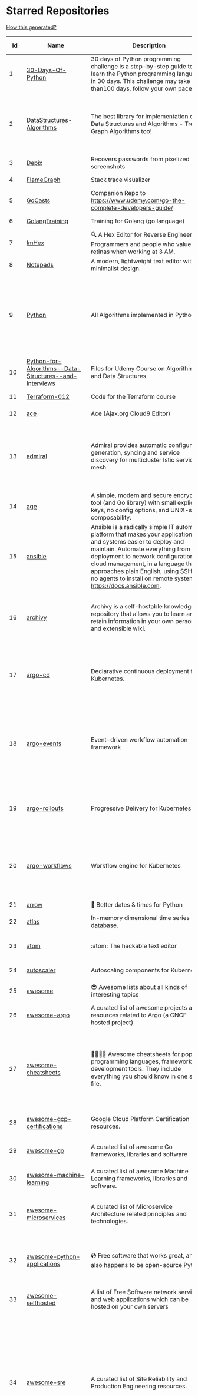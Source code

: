 # Starred Repositories  
[How this generated?](../master/USAGE.md)  
  
| Id 			| Name			| Description | Star Counts | Topics/Tags   | Last Updated 	|  
| ----------- | ----------- 	| ----------- | ----------- | ----------- 	| -----------   |  
|1|[30-Days-Of-Python](https://github.com/Asabeneh/30-Days-Of-Python.git)|30 days of Python programming challenge is a step-by-step guide to learn the Python programming language in 30 days. This challenge may take more than100 days, follow your own pace. |10775|30-days-of-python, python|17-11-2021|  
|2|[DataStructures-Algorithms](https://github.com/rachitiitr/DataStructures-Algorithms.git)|The best library for implementation of all Data Structures and Algorithms - Trees + Graph Algorithms too!|2282|algorithms, data-structures, interview-prep, interview-preparation, competitive-programming, cpp, cpp-library, leetcode, leetcode-solutions|13-6-2021|  
|3|[Depix](https://github.com/beurtschipper/Depix.git)|Recovers passwords from pixelized screenshots|22446||16-6-2022|  
|4|[FlameGraph](https://github.com/brendangregg/FlameGraph.git)|Stack trace visualizer|13125||31-8-2021|  
|5|[GoCasts](https://github.com/StephenGrider/GoCasts.git)|Companion Repo to https://www.udemy.com/go-the-complete-developers-guide/|1691||25-8-2017|  
|6|[GolangTraining](https://github.com/GoesToEleven/GolangTraining.git)|Training for Golang (go language)|8216||4-12-2018|  
|7|[ImHex](https://github.com/WerWolv/ImHex.git)|🔍 A Hex Editor for Reverse Engineers, Programmers and people who value their retinas when working at 3 AM.|12981||20-6-2022|  
|8|[Notepads](https://github.com/0x7c13/Notepads.git)|A modern, lightweight text editor with a minimalist design.|6491||7-6-2022|  
|9|[Python](https://github.com/TheAlgorithms/Python.git)|All Algorithms implemented in Python|139001|python, algorithm, algorithms-implemented, algorithm-competitions, algos, sorts, searches, sorting-algorithms, education, learn, practice, community-driven, interview, hacktoberfest|22-6-2022|  
|10|[Python-for-Algorithms--Data-Structures--and-Interviews](https://github.com/jmportilla/Python-for-Algorithms--Data-Structures--and-Interviews.git)|Files for Udemy Course on Algorithms and Data Structures|2066||30-12-2021|  
|11|[Terraform-012](https://github.com/addamstj/Terraform-012.git)|Code for the Terraform course|66||6-7-2020|  
|12|[ace](https://github.com/ajaxorg/ace.git)|Ace (Ajax.org Cloud9 Editor)|24534||22-6-2022|  
|13|[admiral](https://github.com/istio-ecosystem/admiral.git)|Admiral provides automatic configuration generation, syncing and service discovery for multicluster Istio service mesh|458|admiral, service-mesh, istio, k8s, multi-cluster, automation, configuration, service-discovery, multicluster, microservices, clusters|17-6-2022|  
|14|[age](https://github.com/FiloSottile/age.git)|A simple, modern and secure encryption tool (and Go library) with small explicit keys, no config options, and UNIX-style composability.|10740|built-at-rc, age-encryption|21-6-2022|  
|15|[ansible](https://github.com/ansible/ansible.git)|Ansible is a radically simple IT automation platform that makes your applications and systems easier to deploy and maintain. Automate everything from code deployment to network configuration to cloud management, in a language that approaches plain English, using SSH, with no agents to install on remote systems. https://docs.ansible.com.|53554|python, ansible, hacktoberfest|22-6-2022|  
|16|[archivy](https://github.com/archivy/archivy.git)|Archivy is a self-hostable knowledge repository that allows you to learn and retain information in your own personal and extensible wiki.|2869|elasticsearch, knowledge, productivity, python, knowledge-base, note-taking, digital-brain, cli, hacktoberfest|27-4-2022|  
|17|[argo-cd](https://github.com/argoproj/argo-cd.git)|Declarative continuous deployment for Kubernetes.|9671|argo, kubernetes, continuous-deployment, gitops, continuous-delivery, docker, cd, cicd, pipeline, devops, ci-cd, argo-cd, ksonnet, helm, hacktoberfest|22-6-2022|  
|18|[argo-events](https://github.com/argoproj/argo-events.git)|Event-driven workflow automation framework|1562|kubernetes, event-driven, cloudevents, workflows, triggers, automation-framework, cloud-native, argo, pipelines, event-source, workflow-automation, eventing-framework|21-6-2022|  
|19|[argo-rollouts](https://github.com/argoproj/argo-rollouts.git)|Progressive Delivery for Kubernetes|1583|gitops, canary, bluegreen, kubernetes, argoproj, deployments, experiments, argo-rollouts, progressive-delivery|22-6-2022|  
|20|[argo-workflows](https://github.com/argoproj/argo-workflows.git)|Workflow engine for Kubernetes|11245|workflow, kubernetes, argo, dag, knative, airflow, machine-learning, argo-workflows, workflow-engine, hacktoberfest, cloud-native, cncf, k8s|22-6-2022|  
|21|[arrow](https://github.com/arrow-py/arrow.git)|🏹 Better dates & times for Python|7918||23-6-2022|  
|22|[atlas](https://github.com/Netflix/atlas.git)|In-memory dimensional time series database.|3102||17-6-2022|  
|23|[atom](https://github.com/atom/atom.git)|:atom: The hackable text editor|58215|atom, editor, javascript, electron, windows, linux, macos|23-6-2022|  
|24|[autoscaler](https://github.com/kubernetes/autoscaler.git)|Autoscaling components for Kubernetes|5782||21-6-2022|  
|25|[awesome](https://github.com/sindresorhus/awesome.git)|😎 Awesome lists about all kinds of interesting topics|205869|awesome, awesome-list, unicorns, lists, resources|13-6-2022|  
|26|[awesome-argo](https://github.com/terrytangyuan/awesome-argo.git)|A curated list of awesome projects and resources related to Argo (a CNCF hosted project)|715||20-6-2022|  
|27|[awesome-cheatsheets](https://github.com/LeCoupa/awesome-cheatsheets.git)|👩‍💻👨‍💻 Awesome cheatsheets for popular programming languages, frameworks and development tools. They include everything you should know in one single file.|29088|cheatsheets, javascript, bash, nodejs, cheatsheet, database, language, frontend, backend, feathersjs, redis, vuejs, vim, django, programming-language, xcode, php, docker, kubernetes, sailsjs|15-4-2022|  
|28|[awesome-gcp-certifications](https://github.com/sathishvj/awesome-gcp-certifications.git)|Google Cloud Platform Certification resources.|2520|google-cloud-platform, certification, gcp, cloud|21-6-2022|  
|29|[awesome-go](https://github.com/avelino/awesome-go.git)|A curated list of awesome Go frameworks, libraries and software|82689|golang, golang-library, go, awesome, awesome-list, hacktoberfest|16-6-2022|  
|30|[awesome-machine-learning](https://github.com/josephmisiti/awesome-machine-learning.git)|A curated list of awesome Machine Learning frameworks, libraries and software.|54640||25-5-2022|  
|31|[awesome-microservices](https://github.com/mfornos/awesome-microservices.git)|A curated list of Microservice Architecture related principles and technologies.|11084|awesome, microservices, microservices-architecture, cloud-native, cloud-computing|22-4-2022|  
|32|[awesome-python-applications](https://github.com/mahmoud/awesome-python-applications.git)|💿 Free software that works great, and also happens to be open-source Python. |13771|python, application, video, audio, graphics, gui, productivity, education, science, game|11-10-2021|  
|33|[awesome-selfhosted](https://github.com/awesome-selfhosted/awesome-selfhosted.git)|A list of Free Software network services and web applications which can be hosted on your own servers|92351|selfhosted, awesome, awesome-list, privacy, hosting, cloud, self-hosted|20-6-2022|  
|34|[awesome-sre](https://github.com/dastergon/awesome-sre.git)|A curated list of Site Reliability and Production Engineering resources.|8495|site-reliability-engineering, production, availability, monitoring, post-mortem, reliability-engineering, capacity-planning, service-level-agreement, scalability, reliability, alerting, on-call, site-reliability, postmortem, incident-response, sre, awesome, awesome-list, devops, list|15-5-2022|  
|35|[aws-cloudformation-user-guide](https://github.com/awsdocs/aws-cloudformation-user-guide.git)|The open source version of the AWS CloudFormation User Guide|649|aws, aws-cloudformation, cloudformation|31-5-2022|  
|36|[aws-eks-best-practices](https://github.com/aws/aws-eks-best-practices.git)|A best practices guide for day 2 operations, including operational excellence, security, reliability, performance efficiency, and cost optimization.|961||14-6-2022|  
|37|[aws-eks-kubernetes-masterclass](https://github.com/stacksimplify/aws-eks-kubernetes-masterclass.git)|AWS EKS Kubernetes - Masterclass   DevOps, Microservices|506|kubernetes, kubernetes-pods, kubernetes-deployment, kubernetes-services, kubernetes-secrets, aws-eks, aws-eks-cluster, aws-ebs, aws-rds, aws-alb, aws-alb-ingress-controller, aws-fargate, aws-codebuild, aws-codecommit, aws-codepipeline, fluentd, aws-cloudwatch, docker, yaml|3-3-2022|  
|38|[azure-sdk-for-python](https://github.com/Azure/azure-sdk-for-python.git)|This repository is for active development of the Azure SDK for Python. For consumers of the SDK we recommend visiting our public developer docs at https://docs.microsoft.com/python/azure/ or our versioned developer docs at https://azure.github.io/azure-sdk-for-python. |2861|python, azure, azure-sdk|23-6-2022|  
|39|[backstage](https://github.com/backstage/backstage.git)|Backstage is an open platform for building developer portals|17035|infrastructure, dx, developer-experience, developer-portal, service-catalog, microservices, cncf, backstage, hacktoberfest|23-6-2022|  
|40|[badges](https://github.com/Naereen/badges.git)|:pencil: Markdown code for lots of small badges :ribbon: :pushpin: (shields.io, forthebadge.com etc) :sunglasses:. Contributions are welcome! Please add yours!|3360|forthebadge, badges, markdown, markdown-cheatsheet, meta-badge, forthebadge-cc, restructuredtext, pokemon, python, awesome, markup|9-6-2022|  
|41|[bat](https://github.com/sharkdp/bat.git)|A cat(1) clone with wings.|35244|command-line, tool, syntax-highlighting, git, terminal, cli, rust, hacktoberfest|12-6-2022|  
|42|[bcc](https://github.com/iovisor/bcc.git)|BCC - Tools for BPF-based Linux IO analysis, networking, monitoring, and more|14820||21-6-2022|  
|43|[behave](https://github.com/behave/behave.git)|BDD, Python style.|2650||16-5-2022|  
|44|[bitcoin](https://github.com/bitcoin/bitcoin.git)|Bitcoin Core integration/staging tree|64913|bitcoin, c-plus-plus, p2p, cryptocurrency, cryptography|23-6-2022|  
|45|[bokeh](https://github.com/bokeh/bokeh.git)|Interactive Data Visualization in the browser, from  Python|16406|bokeh, python, interactive-plots, javascript, visualization, plotting, plots, data-visualisation, notebooks, jupyter, visualisation, numfocus|23-6-2022|  
|46|[boundary](https://github.com/hashicorp/boundary.git)|Boundary enables identity-based access management for dynamic infrastructure. |3334|hashicorp, security, zero-trust, hacktoberfest|22-6-2022|  
|47|[brooklin](https://github.com/linkedin/brooklin.git)|An extensible distributed system for reliable nearline data streaming at scale|776|distributed-systems, data-streaming, scalability, kafka-mirror-maker, kafka, change-data-capture, java, linkedin||  
|48|[build-your-own-x](https://github.com/codecrafters-io/build-your-own-x.git)|Master programming by recreating your favorite technologies from scratch.|145826|programming, tutorials, tutorial-code, tutorial-exercises, free, awesome-list|5-6-2022|  
|49|[cdk8s](https://github.com/cdk8s-team/cdk8s.git)|Define Kubernetes native apps and abstractions using object-oriented programming|2990||15-6-2022|  
|50|[celery](https://github.com/celery/celery.git)|Distributed Task Queue (development branch)|19572|python, task-manager, task-scheduler, task-runner, queue-workers, queued-jobs, queue-tasks, amqp, redis, sqs, sqs-queue, python3, python-library, redis-queue|22-6-2022|  
|51|[cert-manager](https://github.com/cert-manager/cert-manager.git)|Automatically provision and manage TLS certificates in Kubernetes|9003|kubernetes, letsencrypt, tls, certificate, crd, hacktoberfest|23-6-2022|  
|52|[cfssl](https://github.com/cloudflare/cfssl.git)|CFSSL: Cloudflare's PKI and TLS toolkit|7078||24-5-2022|  
|53|[chaos-mesh](https://github.com/chaos-mesh/chaos-mesh.git)|A Chaos Engineering Platform for Kubernetes.|4888|chaos, chaos-engineering, chaos-testing, kubernetes, operator, golang, microservice, site-reliability-engineering, fault-injection, cncf, cloud-native, chaos-mesh, chaos-experiments, crd, hacktoberfest|21-6-2022|  
|54|[chartmuseum](https://github.com/helm/chartmuseum.git)|Host your own Helm Chart Repository|2855|helm, charts, kubernetes, chartmuseum|7-6-2022|  
|55|[charts](https://github.com/helm/charts.git)|⚠️(OBSOLETE) Curated applications for Kubernetes|15416||21-12-2021|  
|56|[cheatsheets.pdf](https://github.com/qg0/cheatsheets.pdf.git)|📚 Various cheatsheets in PDF|196|||  
|57|[clair](https://github.com/quay/clair.git)|Vulnerability Static Analysis for Containers|8850|containers, static-analysis, go, kubernetes, docker, oci, oci-image, vulnerabilities, clair|21-6-2022|  
|58|[cli-spinners](https://github.com/sindresorhus/cli-spinners.git)|Spinners for use in the terminal|1978||1-10-2021|  
|59|[codebytere.github.io](https://github.com/codebytere/codebytere.github.io.git)|personal website|443||4-5-2022|  
|60|[coding-interview-university](https://github.com/jwasham/coding-interview-university.git)|A complete computer science study plan to become a software engineer.|222209|computer-science, interview, programming-interviews, study-plan, data-structures, algorithms, software-engineering, algorithm, coding-interviews, interview-prep, coding-interview, interview-preparation|14-6-2022|  
|61|[computer-science](https://github.com/ossu/computer-science.git)|:mortar_board: Path to a free self-taught education in Computer Science!|117707|computer-science, awesome-list, courses, curriculum|20-6-2022|  
|62|[consul](https://github.com/hashicorp/consul.git)|Consul is a distributed, highly available, and data center aware solution to connect and configure applications across dynamic, distributed infrastructure.|24932||23-6-2022|  
|63|[core](https://github.com/home-assistant/core.git)|:house_with_garden: Open source home automation that puts local control and privacy first.|53516|python, home-automation, iot, internet-of-things, mqtt, raspberry-pi, asyncio||  
|64|[crouton](https://github.com/dnschneid/crouton.git)|Chromium OS Universal Chroot Environment|8105|chroot, shell, crouton, minecraft, ubuntu, debian, kali, linux, chromeos|11-1-2022|  
|65|[dapr](https://github.com/dapr/dapr.git)|Dapr is a portable, event-driven, runtime for building distributed applications across cloud and edge.|18335||23-6-2022|  
|66|[dashboard](https://github.com/kubernetes/dashboard.git)|General-purpose web UI for Kubernetes clusters|11321||8-6-2022|  
|67|[developer-roadmap](https://github.com/kamranahmedse/developer-roadmap.git)|Roadmap to becoming a developer in 2022|197598|computer-science, roadmap, developer-roadmap, frontend-roadmap, devops-roadmap, backend-roadmap, study-plan, engineering, react-roadmap, angular-roadmap, python-roadmap, go-roadmap, java-roadmap, dba-roadmap|22-6-2022|  
|68|[diagrams](https://github.com/mingrammer/diagrams.git)|:art: Diagram as Code for prototyping cloud system architectures|21897|diagram, diagram-as-code, architecture, graphviz|9-2-2022|  
|69|[django](https://github.com/django/django.git)|The Web framework for perfectionists with deadlines.|64736|python, django, web, framework, orm, templates, models, views, apps|23-6-2022|  
|70|[dns](https://github.com/miekg/dns.git)|DNS library in Go|6370|dnssec, go, dns-library, dns|21-6-2022|  
|71|[dnscontrol](https://github.com/StackExchange/dnscontrol.git)|Synchronize your DNS to multiple providers from a simple DSL|2283|go, dns, infrastructure-as-code, dnscontrol, workflow|22-6-2022|  
|72|[docker_practice](https://github.com/yeasy/docker_practice.git)|Learn and understand Docker&Container technologies, with real DevOps practice!|20685||12-5-2022|  
|73|[dockerfiles](https://github.com/jessfraz/dockerfiles.git)|Various Dockerfiles I use on the desktop and on servers.|12596|dockerfiles, bash, docker, dockerfile, linux, shell, containers|27-3-2021|  
|74|[doitlive](https://github.com/sloria/doitlive.git)|Because sometimes you need to do it live|3140|command-line, presentations, python, live-coding, cli, click, bash, zsh, ipython, script, hacktoberfest|24-5-2021|  
|75|[dokku](https://github.com/dokku/dokku.git)|A docker-powered PaaS that helps you build and manage the lifecycle of applications|23237|dokku, paas, heroku, docker, kubernetes, nomad, containers, buildpack, devops|23-6-2022|  
|76|[duf](https://github.com/muesli/duf.git)|Disk Usage/Free Utility - a better 'df' alternative|8644|hacktoberfest, disk-space, disk-usage, df, linux, macos, freebsd, openbsd, windows, user-friendly, cli, terminal, filesystem, tui|21-6-2022|  
|77|[ecs-refarch-service-discovery](https://github.com/awslabs/ecs-refarch-service-discovery.git)|An EC2 Container Service Reference Architecture for providing Service Discovery to containers using CloudWatch Events, Lambda and Route 53 private hosted zones. |439|||  
|78|[elasticsearch](https://github.com/elastic/elasticsearch.git)|Free and Open, Distributed, RESTful Search Engine|60116|elasticsearch, java, search-engine|23-6-2022|  
|79|[emissary](https://github.com/emissary-ingress/emissary.git)|open source Kubernetes-native API gateway for microservices built on the Envoy Proxy|3788|ambassador, kubernetes, gateway-api, microservice, cloud-native, api-gateway, docker, api-management, kubernetes-ingress, envoy-proxy, envoy, kubernetes-annotations||  
|80|[eng-practices](https://github.com/google/eng-practices.git)|Google's Engineering Practices documentation|18492||31-3-2022|  
|81|[engineering-blogs](https://github.com/kilimchoi/engineering-blogs.git)|A curated list of engineering blogs|21540|engineering-blogs, tech, programming-blogs, software-development, lists||  
|82|[external-dns](https://github.com/kubernetes-sigs/external-dns.git)|Configure external DNS servers (AWS Route53, Google CloudDNS and others) for Kubernetes Ingresses and Services|5382|dns, kubernetes, route53, aws, clouddns, gcp, ingress, k8s-sig-network, dns-record, dns-providers, external-dns, dns-controller, dns-servers|22-6-2022|  
|83|[faker](https://github.com/joke2k/faker.git)|Faker is a Python package that generates fake data for you.|14359|python, fake, testing, dataset, fake-data, test-data, test-data-generator|22-6-2022|  
|84|[falcon](https://github.com/falconry/falcon.git)|The no-magic web data plane API and microservices framework for Python developers, with a focus on reliability, correctness, and performance at scale.|8801|python, framework, rest, microservices, web, api, http, wsgi, asgi, api-rest|1-6-2022|  
|85|[fastapi](https://github.com/tiangolo/fastapi.git)|FastAPI framework, high performance, easy to learn, fast to code, ready for production|46503|python, json, swagger-ui, redoc, starlette, openapi, api, openapi3, framework, async, asyncio, uvicorn, python3, python-types, pydantic, json-schema, fastapi, swagger, rest, web||  
|86|[flask](https://github.com/pallets/flask.git)|The Python micro framework for building web applications.|59342|python, flask, wsgi, web-framework, werkzeug, jinja, pallets|18-6-2022|  
|87|[flask-swagger-ui](https://github.com/sveint/flask-swagger-ui.git)|Swagger UI blueprint for flask|146||24-5-2022|  
|88|[flower](https://github.com/mher/flower.git)|Real-time monitor and web admin for Celery distributed task queue|5251|celery, task-queue, monitoring, administration, workers, rabbitmq, redis, python, asynchronous|21-5-2022|  
|89|[forcediphttpsadapter](https://github.com/Roadmaster/forcediphttpsadapter.git)|A requests TransportAdapter allowing to force a specific IP for HTTPS connections.|43||1-11-2021|  
|90|[fortio](https://github.com/fortio/fortio.git)|Fortio load testing library, command line tool, advanced echo server and web UI in go (golang). Allows to specify a set query-per-second load and record latency histograms and other useful stats.|2551|golang, golang-library, golang-application, performance, performance-testing, performance-visualization, http, grpc, proxy, go|21-6-2022|  
|91|[fortio-operator](https://github.com/verfio/fortio-operator.git)|Load Testing Operator within the Kubernetes cluster and outside of it.|36||18-3-2019|  
|92|[free-programming-books](https://github.com/EbookFoundation/free-programming-books.git)|:books: Freely available programming books|236192|education, books, list, resource, hacktoberfest|21-6-2022|  
|93|[fucking-algorithm](https://github.com/labuladong/fucking-algorithm.git)|刷算法全靠套路，认准 labuladong 就够了！English version supported! Crack LeetCode, not only how, but also why. |107394|leetcode, algorithms, interview-questions, data-structures, kmp, dynamic-programming, computer-science, dynamic-programming-algorithm|23-6-2022|  
|94|[geeksforgeeks.pdf](https://github.com/dufferzafar/geeksforgeeks.pdf.git)|Topic wise PDFs of Geeks for Geeks articles. (Last updated in October 2018)|485|||  
|95|[gin](https://github.com/gin-gonic/gin.git)|Gin is a HTTP web framework written in Go (Golang). It features a Martini-like API with much better performance -- up to 40 times faster. If you need smashing performance, get yourself some Gin.|60415||15-6-2022|  
|96|[gitignore](https://github.com/github/gitignore.git)|A collection of useful .gitignore templates|134474||10-5-2022|  
|97|[gitops-engine](https://github.com/argoproj/gitops-engine.git)|Democratizing GitOps|1350|gitops, kubernetes, continuous-deployment|30-5-2022|  
|98|[gitui](https://github.com/extrawurst/gitui.git)|Blazing 💥 fast terminal-ui for git written in rust 🦀|8236|rust, tui, terminal, git, command-line-tool, command-line-interface, async, hacktoberfest, bash|11-5-2022|  
|99|[go-restful](https://github.com/emicklei/go-restful.git)|package for building REST-style Web Services using Go|4479|rest, go, customizable, routing, openapi|6-6-2022|  
|100|[goaccess](https://github.com/allinurl/goaccess.git)|GoAccess is a real-time web log analyzer and interactive viewer that runs in a terminal in *nix systems or through your browser.|14825|goaccess, c, real-time, data-analysis, analytics, nginx, apache, webserver, web-analytics, monitoring, dashboard, command-line, gdpr, privacy, cli, tui, google-analytics, ncurses, terminal|17-6-2022|  
|101|[golang-web-dev](https://github.com/GoesToEleven/golang-web-dev.git)|-|2996||13-12-2019|  
|102|[goldmark](https://github.com/yuin/goldmark.git)|:trophy: A markdown parser written in Go. Easy to extend, standard(CommonMark) compliant, well structured.|2173|markdown, commonmark, golang, go||  
|103|[google-api-python-client](https://github.com/googleapis/google-api-python-client.git)|🐍 The official Python client library for Google's discovery based APIs.|5726|||  
|104|[google-cloud-python](https://github.com/googleapis/google-cloud-python.git)|Google Cloud Client Library for Python|3913|||  
|105|[goreleaser](https://github.com/goreleaser/goreleaser.git)|Deliver Go binaries as fast and easily as possible|10224|homebrew, golang, travis, release-automation, docker, snapcraft, package, deb, rpm, go, apk, hacktoberfest, github-actions|23-6-2022|  
|106|[gotty](https://github.com/sorenisanerd/gotty.git)|Share your terminal as a web application|1563||30-5-2022|  
|107|[gping](https://github.com/orf/gping.git)|Ping, but with a graph|6298|rust, command-line, cli, ping, linux, graph, network-monitoring, shell|14-6-2022|  
|108|[graphene-django](https://github.com/graphql-python/graphene-django.git)|Integrate GraphQL into your Django project.|3887||3-3-2022|  
|109|[grex](https://github.com/pemistahl/grex.git)|A command-line tool and library for generating regular expressions from user-provided test cases|5357|command-line-tool, tool, regex, regexp, regex-pattern, regular-expression, regular-expressions, rust, cli, rust-cli, terminal, rust-library, rust-crate|21-6-2022|  
|110|[haproxy](https://github.com/haproxy/haproxy.git)|HAProxy Load Balancer's development branch (mirror of git.haproxy.org)|2906|haproxy, load-balancer, reverse-proxy, proxy, http, http2, cache, fastcgi, high-availability, https, ipv6, proxy-protocol, ddos-mitigation, tls13, high-performance, caching|22-6-2022|  
|111|[helm-git-repo](https://github.com/yks0000/helm-git-repo.git)|A Helm Repo (Automatically build index.yaml)|1||6-4-2021|  
|112|[helmfile](https://github.com/roboll/helmfile.git)|Deploy Kubernetes Helm Charts|3898|kubernetes, helm, chart|5-6-2022|  
|113|[htmlq](https://github.com/mgdm/htmlq.git)|Like jq, but for HTML.|5960||3-1-2022|  
|114|[htop](https://github.com/htop-dev/htop.git)|htop - an interactive process viewer|3766|process, viewer, console, terminal, linux, macos, bsd, c, hacktoberfest|22-6-2022|  
|115|[http2smugl](https://github.com/neex/http2smugl.git)|-|442||20-6-2022|  
|116|[httpstat](https://github.com/reorx/httpstat.git)|curl statistics made simple|5147|curl, cli, python, http, visualization|24-12-2020|  
|117|[hubot-slack](https://github.com/slackapi/hubot-slack.git)|Slack Developer Kit for Hubot|2274|hubot-adapter, hubot, coffeescript, slack, slack-app, bot|13-1-2022|  
|118|[hugo](https://github.com/gohugoio/hugo.git)|The world’s fastest framework for building websites.|59697|go, hugo, static-site-generator, blog-engine, cms, content-management-system, documentation-tool, hacktoberfest|16-6-2022|  
|119|[influxdb](https://github.com/influxdata/influxdb.git)|Scalable datastore for metrics, events, and real-time analytics|23681||17-6-2022|  
|120|[ingress-nginx](https://github.com/kubernetes/ingress-nginx.git)|NGINX Ingress Controller for Kubernetes|12900|ingress-controller, kubernetes, nginx|22-6-2022|  
|121|[interview](https://github.com/mission-peace/interview.git)|Interview questions|10402||30-7-2018|  
|122|[interviews](https://github.com/kdn251/interviews.git)|Everything you need to know to get the job.|57525|java, interview, interview-questions, interview-practice, interview-preparation, interview-prep, algorithm, algorithm-challenges, algorithms, algorithm-competitions, technical-coding-interview, leetcode, leetcode-solutions, leetcode-java, coding-interviews, coding-interview, coding-challenge, coding-challenges, leetcode-questions, interviews|6-6-2020|  
|123|[json-server](https://github.com/typicode/json-server.git)|Get a full fake REST API with zero coding in less than 30 seconds (seriously)|61800||3-5-2022|  
|124|[jsonnet](https://github.com/google/jsonnet.git)|Jsonnet - The data templating language|5591|jsonnet, configuration, config, functional, json|18-6-2022|  
|125|[k2tf](https://github.com/sl1pm4t/k2tf.git)|Kubernetes YAML to Terraform HCL converter|773|terraform, kubernetes, yaml, hcl, tool, utility, command-line-tool, converter, hashicorp, hashicorp-terraform|29-5-2022|  
|126|[k3s](https://github.com/k3s-io/k3s.git)|Lightweight Kubernetes|20262||22-6-2022|  
|127|[k6](https://github.com/grafana/k6.git)|A modern load testing tool, using Go and JavaScript - https://k6.io|16862|golang, load-testing, load-generator, javascript, es6, performance, hacktoberfest|20-6-2022|  
|128|[k8s-conformance](https://github.com/cncf/k8s-conformance.git)|🧪CNCF K8s Conformance Working Group|679||17-6-2022|  
|129|[k9s](https://github.com/derailed/k9s.git)|🐶 Kubernetes CLI To Manage Your Clusters In Style!|16792|k9s, kubernetes, kubernetes-cli, kubernetes-clusters, k8s, k8s-cluster, go, golang|26-5-2022|  
|130|[kafka-monitor](https://github.com/linkedin/kafka-monitor.git)|Xinfra Monitor monitors the availability of Kafka clusters by producing synthetic workloads using end-to-end pipelines to obtain derived vital statistics - E2E latency, service produce/consume availability, offsets commit availability & latency, message loss rate and more.|1885|kafka-monitor, kafka-cluster, monitor-topic, partition, broker, partition-count, leader, latency, cluster, metrics, kmf, kafka-broker, xinfra-monitor, monitor-single-clusters, reassigns-partition, jmx-metrics, clusters, xinfra, monitor, topic|29-3-2022|  
|131|[kaniko](https://github.com/GoogleContainerTools/kaniko.git)|Build Container Images In Kubernetes|10560|containers, docker, developer-tools, kubernetes|21-6-2022|  
|132|[kapacitor](https://github.com/influxdata/kapacitor.git)|Open source framework for processing, monitoring, and alerting on time series data|2146|kapacitor, monitoring, time-series|22-6-2022|  
|133|[katran](https://github.com/facebookincubator/katran.git)|A high performance layer 4 load balancer|3688||23-6-2022|  
|134|[kb](https://github.com/gnebbia/kb.git)|A minimalist command line knowledge base manager|2860|knowledge, cheatsheets, procedures, methodology, pentest-tool, knowledge-base, rtfm, notes, notes-management-system, cli, notebook|31-10-2021|  
|135|[kraken](https://github.com/uber/kraken.git)|P2P Docker registry capable of distributing TBs of data in seconds|5072|docker, docker-registry, container, docker-image, p2p, bittorrent|1-6-2022|  
|136|[kubeflow](https://github.com/kubeflow/kubeflow.git)|Machine Learning Toolkit for Kubernetes|11607|ml, kubernetes, minikube, tensorflow, notebook, google-kubernetes-engine, jupyter, machine-learning, kubeflow|20-6-2022|  
|137|[kubernetes](https://github.com/kubernetes/kubernetes.git)|Production-Grade Container Scheduling and Management|89521|kubernetes, go, cncf, containers|23-6-2022|  
|138|[kubernetes-handbook](https://github.com/rootsongjc/kubernetes-handbook.git)|Kubernetes中文指南/云原生应用架构实战手册 -  https://jimmysong.io/kubernetes-handbook|10091|kubernetes, cloud-native, service-mesh, handbook, cncf, gitbook, k8s, istio|1-6-2022|  
|139|[kubernetes-network-policy-recipes](https://github.com/ahmetb/kubernetes-network-policy-recipes.git)|Example recipes for Kubernetes Network Policies that you can just copy paste|4169|kubernetes, networking, security|6-3-2022|  
|140|[kubernetes-the-hard-way](https://github.com/kelseyhightower/kubernetes-the-hard-way.git)|Bootstrap Kubernetes the hard way on Google Cloud Platform. No scripts.|31576||2-5-2021|  
|141|[kubespray](https://github.com/kubernetes-sigs/kubespray.git)|Deploy a Production Ready Kubernetes Cluster|12431|kubernetes-cluster, ansible, kubernetes, high-availability, bare-metal, gce, aws, kubespray, k8s-sig-cluster-lifecycle, hacktoberfest|23-6-2022|  
|142|[kustomize](https://github.com/kubernetes-sigs/kustomize.git)|Customization of kubernetes YAML configurations|8531|k8s-sig-cli, hacktoberfest|10-6-2022|  
|143|[lazydocker](https://github.com/jesseduffield/lazydocker.git)|The lazier way to manage everything docker|23100||18-6-2022|  
|144|[learn-python3](https://github.com/jerry-git/learn-python3.git)|Jupyter notebooks for teaching/learning Python 3|5020|teaching-materials, python3, jupyter-notebook, learning-python, python-exercises|2-8-2020|  
|145|[lens](https://github.com/lensapp/lens.git)|Lens - The way the world runs Kubernetes|18692|kubernetes, kubernetes-ui, kubernetes-dashboard, cloud-native, devops, containers|22-6-2022|  
|146|[linkedin-skill-assessments-quizzes](https://github.com/Ebazhanov/linkedin-skill-assessments-quizzes.git)|Full reference of LinkedIn answers 2022 for skill assessments (aws-lambda, rest-api, javascript, react, git, html, jquery, mongodb, java, Go, python, machine-learning, power-point) linkedin excel test lösungen, linkedin machine learning test LinkedIn test questions and answers |15475|linkedin, quiz-questions, answers, assessment, quiz, linkedin-questions, free, hacktoberfest, hacktoberfest2020, exam, skills, hacktoberfest2021, golang, 2022|23-6-2022|  
|147|[linkerd2](https://github.com/linkerd/linkerd2.git)|Ultralight, security-first service mesh for Kubernetes. Main repo for Linkerd 2.x.|8551|service-mesh, rust, golang, kubernetes, linkerd, cloud-native|22-6-2022|  
|148|[linux](https://github.com/torvalds/linux.git)|Linux kernel source tree|133604|||  
|149|[litestream](https://github.com/benbjohnson/litestream.git)|Streaming replication for SQLite.|6828|sqlite, replication, s3|7-6-2022|  
|150|[locust](https://github.com/locustio/locust.git)|Scalable user load testing tool written in Python|19127|locust, python, load-testing, performance-testing, http, benchmarking, load-generator||  
|151|[loguru](https://github.com/Delgan/loguru.git)|Python logging made (stupidly) simple|12038|python, logging, logger, log|22-6-2022|  
|152|[lovefield](https://github.com/google/lovefield.git)|Lovefield is a relational database for web apps. Written in JavaScript, works cross-browser. Provides SQL-like APIs that are fast, safe, and easy to use.|6775||19-5-2020|  
|153|[managers-playbook](https://github.com/ksindi/managers-playbook.git)|:book: Heuristics for effective management|4906|management, one-on-ones, feedback, advice, coaching, meetings, decision-making|23-4-2022|  
|154|[marathon](https://github.com/mesosphere/marathon.git)|Deploy and manage containers (including Docker) on top of Apache Mesos at scale.|4046|dcos-orchestration-guild, dcos|27-7-2021|  
|155|[markdown-here](https://github.com/adam-p/markdown-here.git)|Google Chrome, Firefox, and Thunderbird extension that lets you write email in Markdown and render it before sending.|55711||30-9-2018|  
|156|[mdBook](https://github.com/rust-lang/mdBook.git)|Create book from markdown files. Like Gitbook but implemented in Rust|9918||23-6-2022|  
|157|[mergestat](https://github.com/mergestat/mergestat.git)|Query git repositories with SQL. Generate reports, perform status checks, analyze codebases. 🔍 📊|3042||20-6-2022|  
|158|[minikube](https://github.com/kubernetes/minikube.git)|Run Kubernetes locally|24171||22-6-2022|  
|159|[miniserve](https://github.com/svenstaro/miniserve.git)|🌟 For when you really just want to serve some files over HTTP right now!|3373|serve, http-server, server, static-files, cli, command-line, command-line-tool|22-6-2022|  
|160|[monkey](https://github.com/bouk/monkey.git)|Monkey patching in Go|2898||9-12-2019|  
|161|[moto](https://github.com/spulec/moto.git)|A library that allows you to easily mock out tests based on AWS infrastructure.|5944|boto, aws, ec2, s3|23-6-2022|  
|162|[mux](https://github.com/gorilla/mux.git)|A powerful HTTP router and URL matcher for building Go web servers with 🦍|16833|mux, go, gorilla, router, http, middleware|12-12-2021|  
|163|[mycli](https://github.com/dbcli/mycli.git)|A Terminal Client for MySQL with AutoCompletion and Syntax Highlighting.|10416|database, python, syntax-highlighting, mysql, mycli, auto-completion|22-6-2022|  
|164|[nativefier](https://github.com/nativefier/nativefier.git)|Make any web page a desktop application|30763|nodejs, electron, linux, windows, macos, desktop-application|30-5-2022|  
|165|[netdata](https://github.com/netdata/netdata.git)|Real-time performance monitoring, done right! https://www.netdata.cloud|59723|monitoring, iot, notifications, docker, statsd, kubernetes, cncf, prometheus, containers, netdata, analytics, devops, time-series, observability, alerting, graphing, influxdb, grafana, graphite, dashboard||  
|166|[nginx-admins-handbook](https://github.com/trimstray/nginx-admins-handbook.git)|How to improve NGINX performance, security, and other important things.|12739|nginx, nginx-proxy, nginx-configuration, security, performance, http, https, ssllabs, notes, cheatsheet, reference, handbook, best-practices, hacks, snippets, tengine, openresty|20-10-2021|  
|167|[nginx-module-vts](https://github.com/vozlt/nginx-module-vts.git)|Nginx virtual host traffic status module|2665|c, nginx, nginx-module, nginx-vhost-traffic-status, vozlt-nginx-modules, monitoring|10-2-2021|  
|168|[nicstat](https://github.com/scotte/nicstat.git)|Fork of https://sourceforge.net/projects/nicstat/ to fix bugs|55||9-5-2018|  
|169|[nocode](https://github.com/kelseyhightower/nocode.git)|The best way to write secure and reliable applications. Write nothing; deploy nowhere.|52997||21-1-2020|  
|170|[ntopng](https://github.com/ntop/ntopng.git)|Web-based Traffic and Security Network Traffic Monitoring|4658|ntopng, realtime, network, sflow, ipfix, traffic-monitoring, packet-analyser, packet-processing, netflow, snmp, ebpf, docker, kubernetes|22-6-2022|  
|171|[octant](https://github.com/vmware-tanzu/octant.git)|Highly extensible platform for developers to better understand the complexity of Kubernetes clusters.|5909|golang, octant, kubernetes-clusters, go, kubernetes|24-2-2022|  
|172|[onedev](https://github.com/theonedev/onedev.git)|Self-hosted Git Server with CI/CD and Kanban|7804|git, devops, docker, kubernetes, continuous-integration, continuous-deployment, self-hosted, kanban||  
|173|[opengrok](https://github.com/oracle/opengrok.git)|OpenGrok is a fast and usable source code search and cross reference engine, written in Java|3604|opengrok, java, source, code, search, engine|8-6-2022|  
|174|[ora](https://github.com/sindresorhus/ora.git)|Elegant terminal spinner|7756||21-2-2022|  
|175|[outrun](https://github.com/Overv/outrun.git)|Execute a local command using the processing power of another Linux machine.|3044||22-3-2021|  
|176|[perf-tools](https://github.com/brendangregg/perf-tools.git)|Performance analysis tools based on Linux perf_events (aka perf) and ftrace|8374||14-1-2020|  
|177|[pipeline](https://github.com/tektoncd/pipeline.git)|A cloud-native Pipeline resource.|7162|tekton, pipeline, kubernetes, cdf, hacktoberfest|23-6-2022|  
|178|[pipenv](https://github.com/pypa/pipenv.git)| Python Development Workflow for Humans.|23057|pip, python, packaging, virtualenv, pipfile|21-6-2022|  
|179|[pongo2](https://github.com/flosch/pongo2.git)|Django-syntax like template-engine for Go|2256|template, go, django, template-engine, pongo2, templates, template-language, golang, golang-library||  
|180|[portainer](https://github.com/portainer/portainer.git)|Making Docker and Kubernetes management easy.|22138||23-6-2022|  
|181|[pre-commit-terraform](https://github.com/antonbabenko/pre-commit-terraform.git)|pre-commit git hooks to take care of Terraform configurations 🇺🇦|1837|git-hooks, terraform, code-style, hooks, pre-commit, automation, terraform-docs, terragrunt|21-6-2022|  
|182|[predictive-horizontal-pod-autoscaler](https://github.com/jthomperoo/predictive-horizontal-pod-autoscaler.git)|Horizontal Pod Autoscaler built with predictive abilities using statistical models|178|predictive-analytics, kubernetes, autoscaler, cpa, custompodautoscaler, custom-pod-autoscaler, horizontal-pod-autoscaler, predictions, statistical-models, replicas, autoscaling, hacktoberfest||  
|183|[professional-services](https://github.com/GoogleCloudPlatform/professional-services.git)|Common solutions and tools developed by Google Cloud's Professional Services team|2150|google-cloud-platform, google-cloud-dataflow, google-cloud-ml, google-cloud-compute, gke, bigquery, solutions, tools, examples|22-6-2022|  
|184|[project-layout](https://github.com/golang-standards/project-layout.git)|Standard Go Project Layout|32691|go, golang, project-template, standards, project-structure|25-3-2022|  
|185|[public-apis](https://github.com/public-apis/public-apis.git)|A collective list of free APIs|197044||18-5-2022|  
|186|[pulsar](https://github.com/apache/pulsar.git)|Apache Pulsar - distributed pub-sub messaging system|11056|pulsar, pubsub, messaging, streaming, queuing, event-streaming|23-6-2022|  
|187|[pycryptodome](https://github.com/Legrandin/pycryptodome.git)|A self-contained cryptographic library for Python|2023|cryptography, security, python|23-6-2022|  
|188|[pygradle](https://github.com/linkedin/pygradle.git)|Using Gradle to build Python projects|559|gradle, python, linkedin||  
|189|[pytest](https://github.com/pytest-dev/pytest.git)|The pytest framework makes it easy to write small tests, yet scales to support complex functional testing|8895|unit-testing, test, testing, python, hacktoberfest||  
|190|[python](https://github.com/kubernetes-client/python.git)|Official Python client library for kubernetes|4902|kubernetes, client-python, k8s, library, k8s-sig-api-machinery|22-6-2022|  
|191|[python-container](https://github.com/googleapis/python-container.git)|-|30|||  
|192|[python-docs-samples](https://github.com/GoogleCloudPlatform/python-docs-samples.git)|Code samples used on cloud.google.com|5674|python, samples|23-6-2022|  
|193|[python-fire](https://github.com/google/python-fire.git)|Python Fire is a library for automatically generating command line interfaces (CLIs) from absolutely any Python object.|22593|python, cli||  
|194|[python-patterns](https://github.com/faif/python-patterns.git)|A collection of design patterns/idioms in Python|33785|python, idioms, design-patterns|2-6-2022|  
|195|[python-prompt-toolkit](https://github.com/prompt-toolkit/python-prompt-toolkit.git)|Library for building powerful interactive command line applications in Python|7780||1-6-2022|  
|196|[python-slack-sdk](https://github.com/slackapi/python-slack-sdk.git)|Slack Developer Kit for Python|3423|python, slack, slackapi, asyncio, aiohttp-client, aiohttp, websockets, websocket, websocket-client, socket-mode|22-6-2022|  
|197|[python-telegram-bot](https://github.com/python-telegram-bot/python-telegram-bot.git)|We have made you a wrapper you can't refuse|18954|python, telegram, bot, chatbot, framework, hacktoberfest|19-6-2022|  
|198|[python-terraform](https://github.com/beelit94/python-terraform.git)|-|380|terraform, python|21-6-2022|  
|199|[realworld](https://github.com/gothinkster/realworld.git)|"The mother of all demo apps" — Exemplary fullstack Medium.com clone powered by React, Angular, Node, Django, and many more 🏅|66548||19-5-2022|  
|200|[recommenders](https://github.com/microsoft/recommenders.git)|Best Practices on Recommendation Systems|13440|machine-learning, recommender, ranking, deep-learning, python, jupyter-notebook, recommendation-algorithm, rating, operationalization, kubernetes, azure, microsoft, recommendation-system, recommendation-engine, recommendation, data-science, tutorial, artificial-intelligence|6-6-2022|  
|201|[resume-cli](https://github.com/jsonresume/resume-cli.git)|CLI tool to easily setup a new resume 📑|4134|cli, javascript, resume, json|20-4-2022|  
|202|[rook](https://github.com/rook/rook.git)|Storage Orchestration for Kubernetes|10028|storage, kubernetes, ceph, storage-cluster, docker, cloud-native, etcd, cncf|22-6-2022|  
|203|[rudder-server](https://github.com/rudderlabs/rudder-server.git)|Privacy and Security focused Segment-alternative, in Golang and React  |3143|golang, go, react, hybrid-cloud, privacy, security, rudder, rudder-labs, warehouse-management, data-warehouse, rudderstack, customer-data, customer-data-pipeline, customer-data-platform, customer-data-lake, warehouse-first, segment-alternative, hacktoberfest, data-integration, data-synchronization|23-6-2022|  
|204|[scalene](https://github.com/plasma-umass/scalene.git)|Scalene: a high-performance, high-precision CPU, GPU, and memory profiler for Python|5783||14-6-2022|  
|205|[sceptre](https://github.com/Sceptre/sceptre.git)|Build better AWS infrastructure|1333|aws, cloudformation, infrastructure, python, devops, cloud, sceptre|19-6-2022|  
|206|[schema](https://github.com/keleshev/schema.git)|Schema validation just got Pythonic|2598||1-12-2021|  
|207|[school-of-sre](https://github.com/linkedin/school-of-sre.git)|At LinkedIn, we are using this curriculum for onboarding our entry-level talents into the SRE role.|5653|sre, linux, networking, git, python, mysql, nosql, hadoop, system-design, security|31-5-2022|  
|208|[sealed-secrets](https://github.com/bitnami-labs/sealed-secrets.git)|A Kubernetes controller and tool for one-way encrypted Secrets|5104|kubernetes, kubernetes-secrets, devops-workflow, encrypt-secrets, gitops|23-6-2022|  
|209|[seaweedfs](https://github.com/chrislusf/seaweedfs.git)|SeaweedFS is a fast distributed storage system for blobs, objects, files, and data lake, for billions of files! Blob store has O(1) disk seek, cloud tiering. Filer supports Cloud Drive, cross-DC active-active replication, Kubernetes, POSIX FUSE mount, S3 API, S3 Gateway, Hadoop, WebDAV, encryption, Erasure Coding.|14670|distributed-storage, distributed-systems, s3, hdfs, fuse, distributed-file-system, hadoop-hdfs, posix, tiered-file-system, kubernetes, replication, object-storage, s3-storage, seaweedfs, erasure-coding, blob-storage, cloud-drive|23-6-2022|  
|210|[semgrep](https://github.com/returntocorp/semgrep.git)|Lightweight static analysis for many languages. Find bug variants with patterns that look like source code.|6721|static-analysis, static-code-analysis, java, go, sast, semgrep, r2c, c, python, ruby, javascript, typescript|23-6-2022|  
|211|[shiv](https://github.com/linkedin/shiv.git)|shiv is a command line utility for building fully self contained Python zipapps as outlined in PEP 441, but with all their dependencies included.|1446||24-5-2022|  
|212|[skaffold](https://github.com/GoogleContainerTools/skaffold.git)|Easy and Repeatable Kubernetes Development|12969|kubernetes, developer-tools, docker, containers|20-6-2022|  
|213|[sonobuoy](https://github.com/vmware-tanzu/sonobuoy.git)|Sonobuoy is a diagnostic tool that makes it easier to understand the state of a Kubernetes cluster by running a set of Kubernetes conformance tests and other plugins in an accessible and non-destructive manner.|2555|kubernetes, kubernetes-cluster, kubernetes-setup, kubernetes-deployment, discovery, bugreport, heptio, tanzu, sonobuoy, conformance, conformance-tests, cncf|13-6-2022|  
|214|[sops](https://github.com/mozilla/sops.git)|Simple and flexible tool for managing secrets|10055||9-5-2022|  
|215|[spinner](https://github.com/briandowns/spinner.git)|Go (golang) package with 90 configurable terminal spinner/progress indicators.|1816|go, golang, spinner, statusbar, cli, terminal, terminal-ui, progress-bar, progressbar, indicator|22-4-2022|  
|216|[sqlc](https://github.com/kyleconroy/sqlc.git)|Generate type-safe code from SQL|5785|go, postgresql, sql, orm, code-generator, mysql, python, kotlin|23-6-2022|  
|217|[sre-interview-prep-guide](https://github.com/mxssl/sre-interview-prep-guide.git)|Site Reliability Engineer Interview Preparation Guide|3136|study, preparation, sre, sre-interview, interview-preparation, site-reliability-engineer|5-6-2022|  
|218|[ssl-cert-check](https://github.com/Matty9191/ssl-cert-check.git)|Send notifications when SSL certificates are about to expire.|576||29-9-2021|  
|219|[starred-repo-toc](https://github.com/yks0000/starred-repo-toc.git)|Generates Markdown table for all Starred Repositories by a GitHub user.|4|starred-repositories, starred|23-6-2022|  
|220|[stern](https://github.com/wercker/stern.git)|⎈ Multi pod and container log tailing for Kubernetes|6034|kubernetes, tail, devops, logging, debugging|5-7-2019|  
|221|[strimzi-kafka-operator](https://github.com/strimzi/strimzi-kafka-operator.git)|Apache Kafka® running on Kubernetes|3259|kafka, kubernetes, openshift, docker, messaging, enmasse, kafka-connect, kafka-streams, data-streaming, data-stream, data-streams, kubernetes-operator, kubernetes-controller|22-6-2022|  
|222|[swagger-ui](https://github.com/swagger-api/swagger-ui.git)|Swagger UI is a collection of HTML, JavaScript, and CSS assets that dynamically generate beautiful documentation from a Swagger-compliant API.|22251|swagger, swagger-ui, swagger-api, swagger-js, rest, rest-api, openapi-specification, oas, openapi, openapi3, hacktoberfest|22-6-2022|  
|223|[system-design-primer](https://github.com/donnemartin/system-design-primer.git)|Learn how to design large-scale systems. Prep for the system design interview.  Includes Anki flashcards.|184739|programming, development, design, design-system, system, design-patterns, web, web-application, webapp, python, interview, interview-questions, interview-practice||  
|224|[systeminformer](https://github.com/winsiderss/systeminformer.git)|A free, powerful, multi-purpose tool that helps you monitor system resources, debug software and detect malware. Brought to you by Winsider Seminars & Solutions, Inc. @ http://www.windows-internals.com|7630|administrator, windows, system-monitor, performance-monitoring, performance-tuning, performance, c, debugger, benchmarking, security, profiling, realtime, monitoring, monitor-performance, process-manager, process-monitor, processhacker, monitor, systeminformer, system-informer|20-6-2022|  
|225|[tech-interview-handbook](https://github.com/yangshun/tech-interview-handbook.git)|💯 Curated interview preparation materials for busy engineers|72358|interview-questions, coding-interviews, interview-practice, interview-preparation, algorithm, algorithms, system-design, behavioral-interviews, algorithm-interview, algorithm-interview-questions|11-6-2022|  
|226|[terminalizer](https://github.com/faressoft/terminalizer.git)|🦄 Record your terminal and generate animated gif images or share a web player|12729|terminal, record, capture, shot, bash, powershell, gif, animated, generate, theme, colors, font, repeat, command-line, shell, zsh, bash-profile, render, tty, pty|18-4-2020|  
|227|[terraform](https://github.com/hashicorp/terraform.git)|Terraform enables you to safely and predictably create, change, and improve infrastructure. It is an open source tool that codifies APIs into declarative configuration files that can be shared amongst team members, treated as code, edited, reviewed, and versioned.|33104|graph, infrastructure-as-code, terraform, cloud, cloud-management|22-6-2022|  
|228|[terraform-aws-devops](https://github.com/antonbabenko/terraform-aws-devops.git)|Info about many of my Terraform, AWS, and DevOps projects.|296||18-6-2022|  
|229|[terraform-best-practices](https://github.com/antonbabenko/terraform-best-practices.git)|Terraform best practices (available in en, fr, es, id, and other languages)|1352|terraform, terraform-configurations, best-practices, free, terraform-modules, ebook|18-6-2022|  
|230|[terraform-cdk](https://github.com/hashicorp/terraform-cdk.git)|Define infrastructure resources using programming constructs and provision them using HashiCorp Terraform|3600|terraform, cdk, cdktf|22-6-2022|  
|231|[terraform-multi-account](https://github.com/inovex/terraform-multi-account.git)|Some example how toadress multiple aws accounts with Terraform|20||12-6-2018|  
|232|[terraform-provider-restapi](https://github.com/Mastercard/terraform-provider-restapi.git)|A terraform provider to manage objects in a RESTful API|591||7-4-2022|  
|233|[terratest](https://github.com/gruntwork-io/terratest.git)| Terratest is a Go library that makes it easier to write automated tests for your infrastructure code.|6149|devops, testing, testing-library, aws, terraform, packer, docker, golang|14-6-2022|  
|234|[the-art-of-command-line](https://github.com/jlevy/the-art-of-command-line.git)|Master the command line, in one page|107141|bash, unix, documentation, linux, macos, windows|7-9-2020|  
|235|[thefuck](https://github.com/nvbn/thefuck.git)|Magnificent app which corrects your previous console command.|71783|python, shell|13-6-2022|  
|236|[tqdm](https://github.com/tqdm/tqdm.git)|A Fast, Extensible Progress Bar for Python and CLI|22261|progressbar, progressmeter, progress-bar, meter, rate, console, terminal, time, progress, gui, python, parallel, cli, utilities, jupyter, discord, telegram, pandas, keras, closember|4-4-2022|  
|237|[tv](https://github.com/alexhallam/tv.git)|📺(tv) Tidy Viewer is a cross-platform CLI csv pretty printer that uses column styling to maximize viewer enjoyment.|1678|cli, terminal, csv, pretty-printer, pretty-print, command-line-tool, data-science, rust, command-line, tabular-data, tibble, dataframe, datatable, csv-viewer, csv-visualization, csv-pretty-print, csv-cat, column, csv-column|21-6-2022|  
|238|[typer](https://github.com/tiangolo/typer.git)|Typer, build great CLIs. Easy to code. Based on Python type hints.|8073|cli, click, python3, typehints, terminal, shell, python, typer|12-5-2022|  
|239|[udemy-downloader-gui](https://github.com/FaisalUmair/udemy-downloader-gui.git)|A desktop application for downloading Udemy Courses|5695|electron, nodejs, udemy, udemy-dl, udemy-downloader-gui, windows, mac, macos, linux, downloader|11-8-2020|  
|240|[upterm](https://github.com/railsware/upterm.git)|A terminal emulator for the 21st century.|19403|tty, terminal, terminal-emulators, console, pty, typescript, electron, react, terminals, shell|20-5-2019|  
|241|[vector](https://github.com/Netflix/vector.git)|Vector is an on-host performance monitoring framework which exposes hand picked high resolution metrics to every engineer’s browser.|3584||10-10-2020|  
|242|[vizceral](https://github.com/Netflix/vizceral.git)|WebGL visualization for displaying animated traffic graphs|3930|graph, traffic, visualization, webgl, monitoring|20-7-2019|  
|243|[vscode-debug-visualizer](https://github.com/hediet/vscode-debug-visualizer.git)|An extension for VS Code that visualizes data during debugging.|7304|vscode-extension, hacktoberfest, visualization|22-3-2022|  
|244|[wait-for-it](https://github.com/vishnubob/wait-for-it.git)|Pure bash script to test and wait on the availability of a TCP host and port|7781||22-8-2020|  
|245|[watchdog](https://github.com/gorakhargosh/watchdog.git)|Python library and shell utilities to monitor filesystem events.|5324||10-6-2022|  
|246|[watchman](https://github.com/facebook/watchman.git)|Watches files and records, or triggers actions, when they change. |10947||23-6-2022|  
|247|[what-happens-when](https://github.com/alex/what-happens-when.git)|An attempt to answer the age old interview question "What happens when you type google.com into your browser and press enter?"|34362|||  
|248|[wrk](https://github.com/wg/wrk.git)|Modern HTTP benchmarking tool|32255|||  
|249|[wrk2](https://github.com/giltene/wrk2.git)|A constant throughput, correct latency recording variant of wrk|3464||24-9-2019|  
|250|[wtfpython](https://github.com/satwikkansal/wtfpython.git)|What the f*ck Python? 😱|31089|python, wats, snippets, wtf, gotchas, documentation, pitfalls, interview-questions, python-interview-questions|3-6-2022|  
|251|[wuzz](https://github.com/asciimoo/wuzz.git)|Interactive cli tool for HTTP inspection|9995|curl, golang, cli, http, inspector, http-inspection, go|22-1-2021|  
|252|[x509-certificate-exporter](https://github.com/enix/x509-certificate-exporter.git)|A Prometheus exporter to monitor x509 certificates expiration in Kubernetes clusters or standalone|287|prometheus-exporter, kubernetes, monitoring-tool, certificates, expiration-monitoring, dashboard, grafana-dashboard, certificates-focusing, alert|21-6-2022|  
|253|[xdp-tutorial](https://github.com/xdp-project/xdp-tutorial.git)|XDP tutorial|1335|xdp, bpf, libbpf, tutorial|15-4-2022|  
|254|[youtube-dl](https://github.com/ytdl-org/youtube-dl.git)|Command-line program to download videos from YouTube.com and other video sites|110989||15-6-2022|  
|255|[yq](https://github.com/mikefarah/yq.git)|yq is a portable command-line YAML, JSON and XML processor|5856|yaml-processor, yaml, cli, golang, splat, devops-tools, portable, bash, xml, json, csv||  
|256|[ytfzf](https://github.com/pystardust/ytfzf.git)|A posix script to find and watch youtube videos from the terminal. (Without API)|2657|youtube, cli, terminal, posix, fzf, dmenu, ueberzug|25-5-2022|  
  
